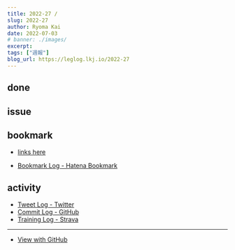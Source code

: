 ```yaml
---
title: 2022-27 / 
slug: 2022-27
author: Ryoma Kai
date: 2022-07-03
# banner: ./images/
excerpt: 
tags: ["週報"]
blog_url: https://leglog.lkj.io/2022-27
---
```


<!--greeting here-->

## done

### 

## issue

### 

## bookmark

- [links here]()


- [Bookmark Log - Hatena Bookmark](https://b.hatena.ne.jp/Ryo_K/bookmark)

## activity

<Tweet tweetLink="" />
<Instagram instagramId="" />
<YouTube youTubeId="" />

- [Tweet Log - Twitter](https://twitter.com/search?q=(from%3Alegnoh)%20until%3A2022-07-03%20since%3A2022-06-27%20-filter%3Areplies&src=typed_query)
- [Commit Log - GitHub](https://github.com/legnoh?tab=overview&from=2022-06-27&to=2022-07-03)
- [Training Log - Strava](https://www.strava.com/athletes/47349424/training/log)

----

- [View with GitHub](https://github.com/legnoh/leglog/blob/master/content/posts/202x/2022/27/index.md)
